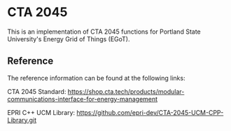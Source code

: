# CTA 2045
This is an implementation of CTA 2045 functions for Portland State University's Energy Grid of Things (EGoT).

## Reference
The reference information can be found at the following links:

CTA 2045 Standard:
https://shop.cta.tech/products/modular-communications-interface-for-energy-management

EPRI C++ UCM Library:
https://github.com/epri-dev/CTA-2045-UCM-CPP-Library.git

